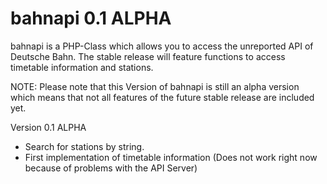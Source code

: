 bahnapi 0.1 ALPHA
=======

bahnapi is a PHP-Class which allows you to access the unreported API of Deutsche Bahn. The stable release will feature functions to access timetable information and stations.

NOTE: Please note that this Version of bahnapi is still an alpha version which means that not all features of the future stable release are included yet.


Version 0.1 ALPHA
+ Search for stations by string.
+ First implementation of timetable information (Does not work right now because of problems with the API Server)
